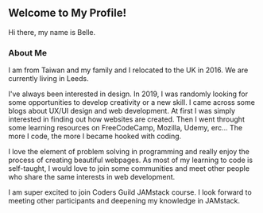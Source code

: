 ## Welcome to My Profile!

Hi there, my name is Belle. 

### About Me

I am from Taiwan and my family and I relocated to the UK in 2016. We are currently living in Leeds.

I've always been interested in design. In 2019, I was randomly looking for some opportunities to develop creativity or a new skill. I came across some blogs about UX/UI design and web development. At first I was simply interested in finding out how websites are created. Then I went throught some learning resources on FreeCodeCamp, Mozilla, Udemy, erc... The more I code, the more I became hooked with coding. 

I love the element of problem solving in programming and really enjoy the process of creating beautiful webpages. As most of my learning to code is self-taught, I would love to join some communities and meet other people who share the same interests in web development. 

I am super excited to join Coders Guild JAMstack course. I look forward to meeting other participants and deepening my knowledge in JAMstack.

